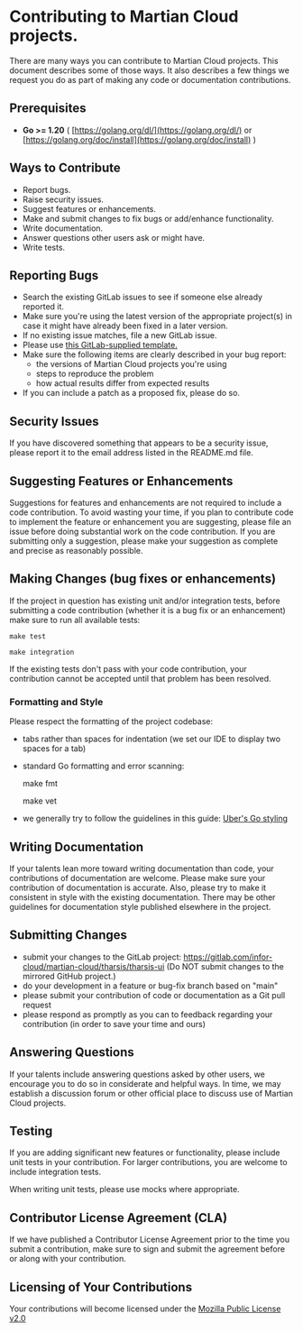 # Contributing to Martian Cloud projects.

There are many ways you can contribute to Martian Cloud projects.  This document describes some of those ways.  It also describes a few things we request you do as part of making any code or documentation contributions.

## Prerequisites

* **Go >= 1.20** ( [https://golang.org/dl/](https://golang.org/dl/) or [https://golang.org/doc/install](https://golang.org/doc/install) )

## Ways to Contribute

- Report bugs.
- Raise security issues.
- Suggest features or enhancements.
- Make and submit changes to fix bugs or add/enhance functionality.
- Write documentation.
- Answer questions other users ask or might have.
- Write tests.

## Reporting Bugs

- Search the existing GitLab issues to see if someone else already reported it.
- Make sure you're using the latest version of the appropriate project(s) in case it might have already been fixed in a later version.
- If no existing issue matches, file a new GitLab issue.
- Please use [this GitLab-supplied template.](https://gitlab.com/gitlab-org/gitlab/-/blob/master/.gitlab/issue_templates/Bug.md)
- Make sure the following items are clearly described in your bug report:
    - the versions of Martian Cloud projects you're using
    - steps to reproduce the problem
    - how actual results differ from expected results
- If you can include a patch as a proposed fix, please do so.

## Security Issues

If you have discovered something that appears to be a security issue, please report it to the email address listed in the README.md file.

## Suggesting Features or Enhancements

Suggestions for features and enhancements are not required to include a code contribution.  To avoid wasting your time, if you plan to contribute code to implement the feature or enhancement you are suggesting, please file an issue before doing substantial work on the code contribution.  If you are submitting only a suggestion, please make your suggestion as complete and precise as reasonably possible.

## Making Changes (bug fixes or enhancements)

If the project in question has existing unit and/or integration tests, before submitting a code contribution (whether it is a bug fix or an enhancement) make sure to run all available tests:

    make test

    make integration

If the existing tests don't pass with your code contribution, your contribution cannot be accepted until that problem has been resolved.

### Formatting and Style

Please respect the formatting of the project codebase:

- tabs rather than spaces for indentation (we set our IDE to display two spaces for a tab)
- standard Go formatting and error scanning:

    make fmt

    make vet

- we generally try to follow the guidelines in this guide: [Uber's Go styling](https://github.com/uber-go/guide/blob/master/style.md)

## Writing Documentation

If your talents lean more toward writing documentation than code, your contributions of documentation are welcome.  Please make sure your contribution of documentation is accurate.  Also, please try to make it consistent in style with the existing documentation.  There may be other guidelines for documentation style published elsewhere in the project.

## Submitting Changes

- submit your changes to the GitLab project: https://gitlab.com/infor-cloud/martian-cloud/tharsis/tharsis-ui  (Do NOT submit changes to the mirrored GitHub project.)
- do your development in a feature or bug-fix branch based on "main"
- please submit your contribution of code or documentation as a Git pull request
- please respond as promptly as you can to feedback regarding your contribution (in order to save your time and ours)

## Answering Questions

If your talents include answering questions asked by other users, we encourage you to do so in considerate and helpful ways.  In time, we may establish a discussion forum or other official place to discuss use of Martian Cloud projects.

## Testing

If you are adding significant new features or functionality, please include unit tests in your contribution.  For larger contributions, you are welcome to include integration tests.

When writing unit tests, please use mocks where appropriate.

## Contributor License Agreement (CLA)

If we have published a Contributor License Agreement prior to the time you submit a contribution, make sure to sign and submit the agreement before or along with your contribution.

## Licensing of Your Contributions

Your contributions will become licensed under the [Mozilla Public License v2.0](https://www.mozilla.org/en-US/MPL/2.0/)
